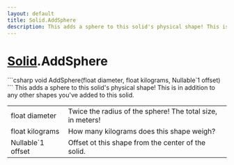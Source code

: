 ```yaml
---
layout: default
title: Solid.AddSphere
description: This adds a sphere to this solid's physical shape! This is in addition to any other shapes you've added to this solid.
---
```

# [Solid]({{site.url}}/Pages/Reference/Solid.html).AddSphere

<div class='signature' markdown='1'>
```csharp
void AddSphere(float diameter, float kilograms, Nullable`1 offset)
```
This adds a sphere to this solid's physical shape! This
is in addition to any other shapes you've added to this solid.
</div>

|  |  |
|--|--|
|float diameter|Twice the radius of the sphere! The total             size, in meters!|
|float kilograms|How many kilograms does this shape weigh?|
|Nullable`1 offset|Offset ot this shape from the center of the             solid.|




